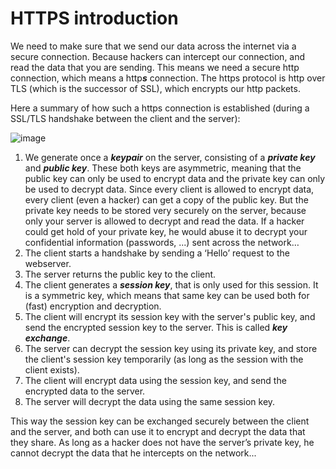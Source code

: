 # HTTPS introduction

We need to make sure that we send our data across the internet via a secure connection.  Because hackers can intercept our connection, and read the data that you are sending. This means we need a secure http connection, which means a http***s*** connection.  The https protocol is http over TLS (which is the successor of SSL), which encrypts our http packets.

Here a summary of how such a https connection is established (during a SSL/TLS handshake between the client and the server):

![image](https://github.com/bartbutenaers/Node-RED-security-basics/assets/14224149/d5f2c020-0816-4037-a73a-5e3b6ed41681)
 
1. We generate once a ***keypair*** on the server, consisting of a ***private key*** and ***public key***.  These both keys are asymmetric, meaning that the public key can only be used to encrypt data and the private key can only be used to decrypt data.  Since every client is allowed to encrypt data, every client (even a hacker) can get a copy of the public key.  But the private key needs to be stored very securely on the server, because only your server is allowed to decrypt and read the data.  If a hacker could get hold of your private key, he would abuse it to decrypt your confidential information (passwords, ...) sent across the network…  
2. The client starts a handshake by sending a ‘Hello’ request to the webserver.
3. The server returns the public key to the client.
4. The client generates a ***session key***, that is only used for this session.  It is a symmetric key, which means that same key can be used both for (fast) encryption and decryption.
5. The client will encrypt its session key with the server's public key, and send the encrypted session key to the server.  This is called ***key exchange***.
6. The server can decrypt the session key using its private key, and store the client's session key temporarily (as long as the session with the client exists).
7. The client will encrypt data using the session key, and send the encrypted data to the server.
8. The server will decrypt the data using the same session key.

This way the session key can be exchanged securely between the client and the server, and both can use it to encrypt and decrypt the data that they share.  As long as a hacker does not have the server’s private key, he cannot decrypt the data that he intercepts on the network...
